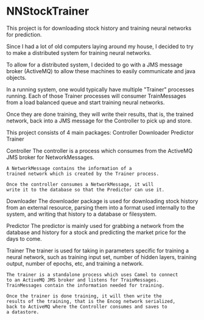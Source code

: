 NNStockTrainer
==============

This project is for downloading stock history and 
training neural networks for prediction.

Since I had a lot of old computers laying around my house, I decided
to try to make a distributed system for training neural networks.

To allow for a distributed system, I decided to go with 
a JMS message broker (ActiveMQ) to allow these machines to easily
communicate and java objects.  

In a running system, one would typically have multiple "Trainer" 
processes running.  Each of those Trainer processes will
consumer TrainMessages from a load balanced queue and 
start training neural networks.

Once they are done training, they will write their results, 
that is, the trained network, back into a JMS message for the 
Controller to pick up and store.

This project consists of 4 main packages:
	Controller 
	Downloader
	Predictor
	Trainer
	
Controller
	The controller is a process which consumes from the ActiveMQ
	JMS broker for NetworkMessages.  
	
	A NetworkMessage contains the information of a 
	trained network which is created by the Trainer process.
	
	Once the controller consumes a NetworkMessage, it will
	write it to the database so that the Predictor can use it.
	
Downloader
	The downloader package is used for downloading stock history
	from an external resource, parsing them into a format used
	internally to the system, and writing that history to a
	database or filesystem.
	
Predictor
	The predictor is mainly used for grabbing a network from
	the database and history for a stock  and predicting the market
	price for the days to come.
	
Trainer 
	The trainer is used for taking in parameters specific for
	training a neural network, such as training input set, number of
	hidden layers, training output, number of epochs, etc, and
	training a network.
	
	The trainer is a standalone process which uses Camel to connect
	to an ActiveMQ JMS broker and listens for TrainMessages.  
	TrainMessages contain the information needed for training. 
	
	Once the trainer is done training, it will then write the 
	results of the training, that is the Encog network serialized,
	back to ActiveMQ where the Controller consumes and saves to 
	a datastore.